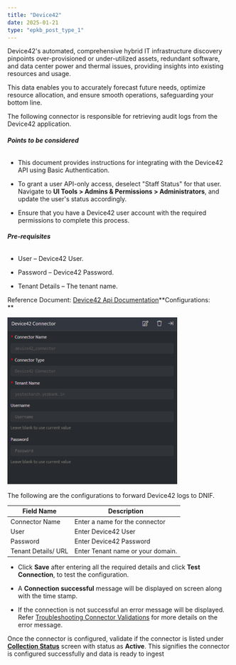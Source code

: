 ```yaml
---
title: "Device42"
date: 2025-01-21
type: "epkb_post_type_1"
---
```


Device42's automated, comprehensive hybrid IT infrastructure discovery pinpoints over-provisioned or under-utilized assets, redundant software, and data center power and thermal issues, providing insights into existing resources and usage. 

This data enables you to accurately forecast future needs, optimize resource allocation, and ensure smooth operations, safeguarding your bottom line.

The following connector is responsible for retrieving audit logs from the Device42 application.

###### **Points to be considered**

- This document provides instructions for integrating with the Device42 API using Basic Authentication.

- To grant a user API-only access, deselect "Staff Status" for that user. Navigate to **UI Tools > Admins & Permissions > Administrators**, and update the user's status accordingly.

- Ensure that you have a Device42 user account with the required permissions to complete this process.

###### **Pre-requisites**

- User – Device42 User.

- Password – Device42 Password.

- Tenant Details – The tenant name.

Reference Document:  [Device42 Api Documentation](https://api.device42.com/#API_Authentication)**Configurations:  
**

![image 1-Nov-16-2023-10-39-13-7028-AM](./Device42-img/device42-1.webp)

The following are the configurations to forward Device42 logs to DNIF.‌

| **Field Name**  | **Description** |
| --- | --- |
| Connector Name | Enter a name for the connector |
| User | Enter Device42 User |
| Password | Enter Device42 Password |
| Tenant Details/ URL | Enter Tenant name or your domain. |

- Click **Save** after entering all the required details and click **Test Connection**, to test the configuration.

- A **Connection successful** message will be displayed on screen along with the time stamp.

- If the connection is not successful an error message will be displayed. Refer [Troubleshooting Connector Validations](https://dnif.it/kb/troubleshooting-and-debugging/troubleshooting-connector-validations/) for more details on the error message.

Once the connector is configured, validate if the connector is listed under **[Collection Status](https://dnif.it/kb/operations/collection-status/)** screen with status as **Active**. This signifies the connector is configured successfully and data is ready to ingest
